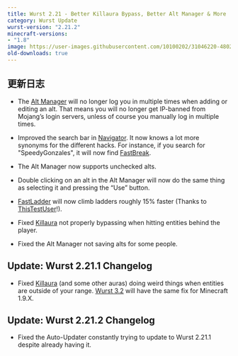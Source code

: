 ```yaml
---
title: Wurst 2.21 - Better Killaura Bypass, Better Alt Manager & More
category: Wurst Update
wurst-version: "2.21.2"
minecraft-versions:
- "1.8"
image: https://user-images.githubusercontent.com/10100202/31046220-4802a54a-a5f5-11e7-8385-55acdce1df5e.jpg
old-downloads: true
---
```

## 更新日志

- The [Alt Manager](https://wurst.wiki/altmanager) will no longer log you in multiple times when adding or editing an alt. That means you will no longer get IP-banned from Mojang’s login servers, unless of course you manually log in multiple times.

- Improved the search bar in [Navigator](https://wurst.wiki/navigator). It now knows a lot more synonyms for the different hacks. For instance, if you search for "SpeedyGonzales", it will now find [FastBreak](https://wurst.wiki/fastbreak).

- The Alt Manager now supports unchecked alts.

- Double clicking on an alt in the Alt Manager will now do the same thing as selecting it and pressing the “Use” button.

- [FastLadder](https://wurst.wiki/fastladder) will now climb ladders roughly 15% faster (Thanks to <a href="https://github.com/ThisTestUser" target="_blank">ThisTestUser</a>!).

- Fixed [Killaura](https://wurst.wiki/killaura) not properly bypassing when hitting entities behind the player.

- Fixed the Alt Manager not saving alts for some people.

## Update: Wurst 2.21.1 Changelog

- Fixed [Killaura](https://wurst.wiki/killaura) (and some other auras) doing weird things when entities are outside of your range. [Wurst 3.2](/updates/wurst-3-2/) will have the same fix for Minecraft 1.9.X.

## Update: Wurst 2.21.2 Changelog

- Fixed the Auto-Updater constantly trying to update to Wurst 2.21.1 despite already having it.
